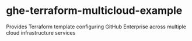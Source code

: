 # ghe-terraform-multicloud-example
Provides Terraform template configuring GitHub Enterprise across multiple cloud infrastructure services
